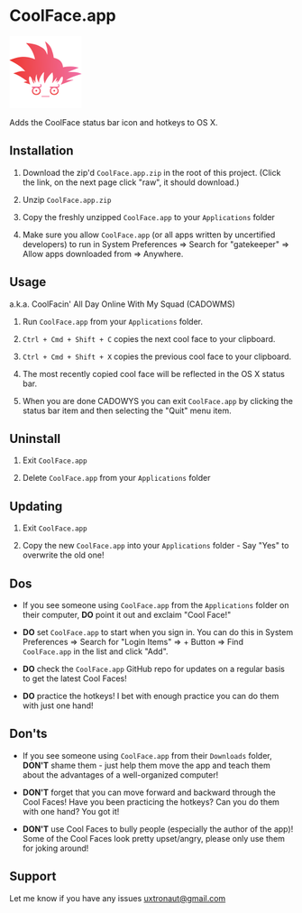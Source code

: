 # CoolFace.app

![Cool Face icon](/resources/cool-face.png?raw=true)

Adds the CoolFace status bar icon and hotkeys to OS X.


## Installation

1. Download the zip'd `CoolFace.app.zip` in the root of this project. (Click the link, on the next page click "raw", it should download.)

2. Unzip `CoolFace.app.zip`

3. Copy the freshly unzipped `CoolFace.app` to your `Applications` folder

4. Make sure you allow `CoolFace.app` (or all apps written by uncertified developers) to run in System Preferences => Search for "gatekeeper" => Allow apps downloaded from => Anywhere.


## Usage

a.k.a. CoolFacin' All Day Online With My Squad (CADOWMS)

1. Run `CoolFace.app` from your `Applications` folder.

2. `Ctrl + Cmd + Shift + C` copies the next cool face to your clipboard.

3. `Ctrl + Cmd + Shift + X` copies the previous cool face to your clipboard.

4. The most recently copied cool face will be reflected in the OS X status bar.

5. When you are done CADOWYS you can exit `CoolFace.app` by clicking the status bar item and then selecting the "Quit" menu item.


## Uninstall

1. Exit `CoolFace.app`

2. Delete `CoolFace.app` from your `Applications` folder


## Updating

1. Exit `CoolFace.app`

2. Copy the new `CoolFace.app` into your `Applications` folder - Say "Yes" to overwrite the old one!


## Dos

* If you see someone using `CoolFace.app` from the `Applications` folder on their computer, **DO** point it out and exclaim "Cool Face!"

* **DO** set `CoolFace.app` to start when you sign in. You can do this in System Preferences => Search for "Login Items" => + Button => Find `CoolFace.app` in the list and click "Add".

* **DO** check the `CoolFace.app` GitHub repo for updates on a regular basis to get the latest Cool Faces!

* **DO** practice the hotkeys! I bet with enough practice you can do them with just one hand!


## Don'ts

* If you see someone using `CoolFace.app` from their `Downloads` folder, **DON'T** shame them - just help them move the app and teach them about the advantages of a well-organized computer!

* **DON'T** forget that you can move forward and backward through the Cool Faces! Have you been practicing the hotkeys? Can you do them with one hand? You got it!

* **DON'T** use Cool Faces to bully people (especially the author of the app)! Some of the Cool Faces look pretty upset/angry, please only use them for joking around!


## Support

Let me know if you have any issues [uxtronaut@gmail.com](mailto:uxtronaut@gmail.com)
